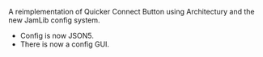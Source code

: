 A reimplementation of Quicker Connect Button using Architectury and the new JamLib config system.

- Config is now JSON5.
- There is now a config GUI.
